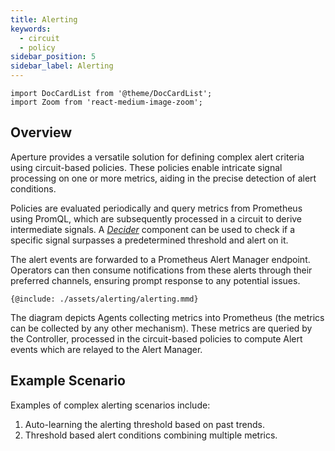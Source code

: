 ```yaml
---
title: Alerting
keywords:
  - circuit
  - policy
sidebar_position: 5
sidebar_label: Alerting
---
```


```mdx-code-block
import DocCardList from '@theme/DocCardList';
import Zoom from 'react-medium-image-zoom';
```

## Overview

Aperture provides a versatile solution for defining complex alert criteria using
circuit-based policies. These policies enable intricate signal processing on one
or more metrics, aiding in the precise detection of alert conditions.

Policies are evaluated periodically and query metrics from Prometheus using
PromQL, which are subsequently processed in a circuit to derive intermediate
signals. A [_Decider_](/reference/configuration/spec.md#decider) component can
be used to check if a specific signal surpasses a predetermined threshold and
alert on it.

The alert events are forwarded to a Prometheus Alert Manager endpoint. Operators
can then consume notifications from these alerts through their preferred
channels, ensuring prompt response to any potential issues.

<Zoom>

```mermaid
{@include: ./assets/alerting/alerting.mmd}
```

The diagram depicts Agents collecting metrics into Prometheus (the metrics can
be collected by any other mechanism). These metrics are queried by the
Controller, processed in the circuit-based policies to compute Alert events
which are relayed to the Alert Manager.

</Zoom>

## Example Scenario

Examples of complex alerting scenarios include:

1. Auto-learning the alerting threshold based on past trends.
2. Threshold based alert conditions combining multiple metrics.

<DocCardList />
